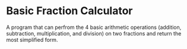 # Basic Fraction Calculator

A program that can perfrom the 4 basic arithmetic operations (addition, subtraction, multiplication, and division) on two fractions and return the most simplified form.

